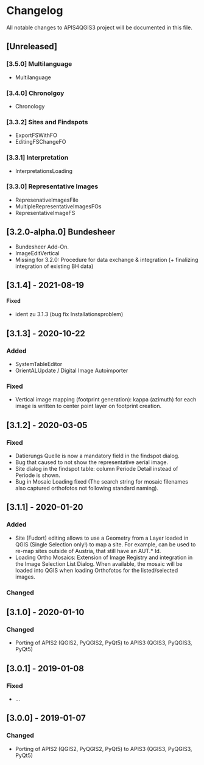 # Changelog
All notable changes to APIS4QGIS3 project will be documented in this file.

## [Unreleased]
### [3.5.0] Multilanguage
- Multilanguage
### [3.4.0] Chronolgoy
- Chronology
### [3.3.2] Sites and Findspots
- ExportFSWithFO
- EditingFSChangeFO
### [3.3.1] Interpretation
- InterpretationsLoading
### [3.3.0] Representative Images
- RepresenativeImagesFile
- MultipleRepresentativeImagesFOs
- RepresentativeImageFS
## [3.2.0-alpha.0] Bundesheer
- Bundesheer Add-On.
- ImageEditVertical
- Missing for 3.2.0: Procedure for data exchange & integration (+ finalizing integration of existing BH data)
## [3.1.4] - 2021-08-19
#### Fixed
- ident zu 3.1.3 (bug fix Installationsproblem)
## [3.1.3] - 2020-10-22
### Added
- SystemTableEditor
- OrientALUpdate / Digital Image Autoimporter
### Fixed
- Vertical image mapping (footprint generation): kappa (azimuth) for each image is written to center point layer on footprint creation.
## [3.1.2] - 2020-03-05
### Fixed
- Datierungs Quelle is now a mandatory field in the findspot dialog.
- Bug that caused to not show the representative aerial image.
- Site dialog in the findspot table: column Periode Detail instead of Periode is shown.
- Bug in Mosaic Loading fixed (The search string for mosaic filenames also captured orthofotos not following standard naming).
## [3.1.1] - 2020-01-20
### Added
- Site (Fudort) editing allows to use a Geometry from a Layer loaded in QGIS (Single Selection only!) to map a site. For example, can be used to re-map sites outside of Austria, that still have an AUT.* Id.
- Loading Ortho Mosaics: Extension of Image Registry and integration in the Image Selection List Dialog. When available, the mosaic will be loaded into QGIS when loading Orthofotos for the listed/selected images.
### Changed
## [3.1.0] - 2020-01-10
### Changed
- Porting of APIS2 (QGIS2, PyQGIS2, PyQt5) to APIS3 (QGIS3, PyQGIS3, PyQt5)
## [3.0.1] - 2019-01-08
### Fixed
- ...
## [3.0.0] - 2019-01-07
### Changed
- Porting of APIS2 (QGIS2, PyQGIS2, PyQt5) to APIS3 (QGIS3, PyQGIS3, PyQt5)
<!--
## [0.0.0] - 20XX-12-30
### Added
- for new features.
### Changed
- for changes in existing functionality.
### Deprecated
- for once-stable features removed in upcoming releases.
### Removed
- for deprecated features removed in this release.
### Fixed
- for any bug fixes.
### Security
- to invite users to upgrade in case of vulnerabilities.
-->
